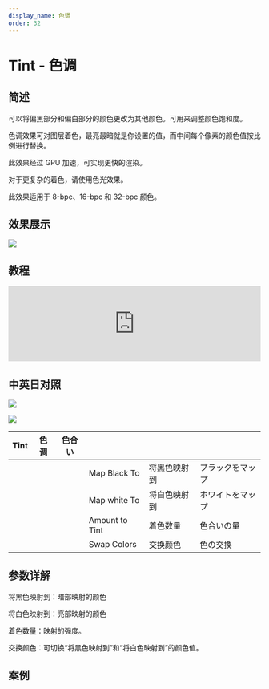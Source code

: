 ```yaml
---
display_name: 色调
order: 32
---
```


# Tint - 色调

## 简述

可以将偏黑部分和偏白部分的颜色更改为其他颜色。可用来调整颜色饱和度。

色调效果可对图层着色，最亮最暗就是你设置的值，而中间每个像素的颜色值按比例进行替换。

此效果经过 GPU 加速，可实现更快的渲染。

对于更复杂的着色，请使用色光效果。

此效果适用于 8-bpc、16-bpc 和 32-bpc 颜色。

## 效果展示

![](https://cdn.yuelili.com/20211212141535.png)

## 教程

<iframe src="https://player.bilibili.com/player.html?bvid=BV1e34y1X7Vj&page=1&high_quality=1" width="100%" allowfullscreen="allowfullscreen" frameborder="0"></iframe>

## 中英日对照

![](https://cdn.yuelili.com/20211212140949.png)

![](https://cdn.yuelili.com/20211212140956.png)

| Tint | 色调 | 色合い |                |              |                  |
| ---- | ---- | ------ | -------------- | ------------ | ---------------- |
|      |      |        | Map Black To   | 将黑色映射到 | ブラックをマップ |
|      |      |        | Map white To   | 将白色映射到 | ホワイトをマップ |
|      |      |        | Amount to Tint | 着色数量     | 色合いの量       |
|      |      |        | Swap Colors    | 交换颜色     | 色の交換         |

## 参数详解

将黑色映射到：暗部映射的颜色

将白色映射到：亮部映射的颜色

着色数量：映射的强度。

交换颜色：可切换“将黑色映射到”和“将白色映射到”的颜色值。

## 案例
